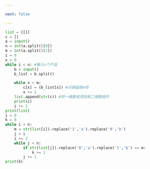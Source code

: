 ```yaml
---

next: false

---
```




<BlogInfo id="501" title="23.caogao" author="白日梦想猿" pv=0 read_times=0 pre_cost_time="0分25秒" category="并发编程" tag_list="['并发编程']" create_time="2020.05.08 21:09:27" update_time="2020.05.09 12:48:22" />

```python
list = [[]]
c = []
a = input()
n = int(a.split()[0])
m = int(a.split()[1])
i = 0
x = 0
while i < n: #输入n个产品
    b = input()
    b_list = b.split()

    while x < m:
        c[x] = (b_list[x]) #只保留前m项
        x += 1
    list.append(str(c)) #将一维数组添加到二维数组中
    print(c)
    i += 1
print(list)
i = 0
k = 0
while i < n:
    m = str(list[i]).replace('1','a').replace('0','b')
    j = i
    i += 1
    while j < n:
        if str(list[j]).replace('0','a').replace('1','b') == m:
            k += 1
        j += 1
print(k)
```



<ActionBox />
